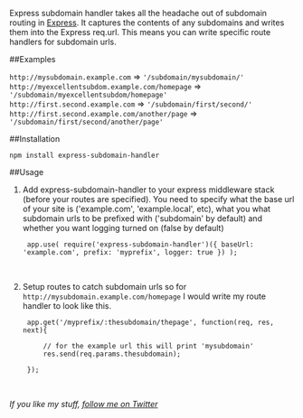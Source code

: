 Express subdomain handler takes all the headache out of subdomain routing in [Express](http://expressjs.com). It captures the contents of any
subdomains and writes them into the Express req.url. This means you can write specific route handlers for subdomain urls.

##Examples

`http://mysubdomain.example.com` => `'/subdomain/mysubdomain/'`  
`http://myexcellentsubdom.example.com/homepage` => `'/subdomain/myexcellentsubdom/homepage'`  
`http://first.second.example.com` => `'/subdomain/first/second/'`  
`http://first.second.example.com/another/page` => `'/subdomain/first/second/another/page'`  

##Installation

	npm install express-subdomain-handler

##Usage

1. Add express-subdomain-handler to your express middleware stack (before your routes are specified). You need to specify
what the base url of your site is ('example.com', 'example.local', etc), what you what subdomain urls to be prefixed with
('subdomain' by default) and whether you want logging turned on (false by default)

		app.use( require('express-subdomain-handler')({ baseUrl: 'example.com', prefix: 'myprefix', logger: true }) );  
&nbsp;

2. Setup routes to catch subdomain urls so for `http://mysubdomain.example.com/homepage` I would write my route
handler to look like this.

		app.get('/myprefix/:thesubdomain/thepage', function(req, res, next){

			// for the example url this will print 'mysubdomain'
			res.send(req.params.thesubdomain);

		});
&nbsp;

_If you like my stuff, [follow me on Twitter](http://twitter.com/wilsonpage)_